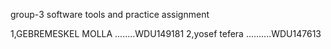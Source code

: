 group-3 software tools and practice assignment

1,GEBREMESKEL MOLLA ........WDU149181
2,yosef tefera ..........WDU147613
